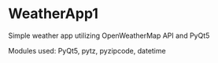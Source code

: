 # WeatherApp1
Simple weather app utilizing OpenWeatherMap API and PyQt5

Modules used:
PyQt5,
pytz,
pyzipcode,
datetime

